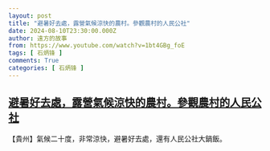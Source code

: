 ```yaml
---
layout: post
title: "避暑好去處，露營氣候涼快的農村。參觀農村的人民公社"
date: 2024-08-10T23:30:00.000Z
author: 遠方的故事
from: https://www.youtube.com/watch?v=1bt4GBg_foE
tags: [ 石炳锋 ]
comments: True
categories: [ 石炳锋 ]
---
```

<!--1723332600000-->
[避暑好去處，露營氣候涼快的農村。參觀農村的人民公社](https://www.youtube.com/watch?v=1bt4GBg_foE)
------

<div>
【貴州】氣候二十度，非常涼快，避暑好去處，還有人民公社大鍋飯。
</div>

